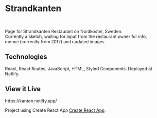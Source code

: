 <h1>Strandkanten</h1><br>
<p>Page for Strandkanten Restaurant on Nordkoster, Sweden. <br/>
Currently a sketch, waiting for input from the restaurant owner for info, menue (currently from 2017) and updated images.</p>
<h2>Technologies</h2>
<p>React, React Routes, JavaScript, HTML, Styled Components. Deployed at Netlify.</p>
<h2>View it Live</h2>
https://kanten.netlify.app/


Project using Create React App
 [Create React App](https://github.com/facebook/create-react-app).
